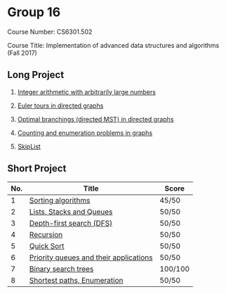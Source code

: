 Group 16
========

Course Number: CS6301.502

Course Title: Implementation of advanced data structures and algorithms (Fall 2017)

Long Project
------------

1.  [Integer arithmetic with arbitrarily large numbers](./lp1)

2.  [Euler tours in directed graphs](./lp2)

3.  [Optimal branchings (directed MST) in directed graphs](./lp3)

4.  [Counting and enumeration problems in graphs](./lp4)

5.  [SkipList](./lp5)

Short Project
-------------

| No. | Title | Score |
| --- | --- | --- |
| 1 |  [Sorting algorithms](./sp1) | 45/50 |
| 2 |  [Lists, Stacks and Queues](./sp2) | 50/50 |
| 3 |  [Depth-first search (DFS)](./sp3) | 50/50 |
| 4 |  [Recursion](./sp4) | 50/50 |
| 5 |  [Quick Sort](./sp5) | 50/50 |
| 6 |  [Priority queues and their applications](./sp6) | 50/50 |
| 7 |  [Binary search trees](./sp7) | 100/100 |
| 8 |  [Shortest paths, Enumeration](./sp8) | 50/50 |
